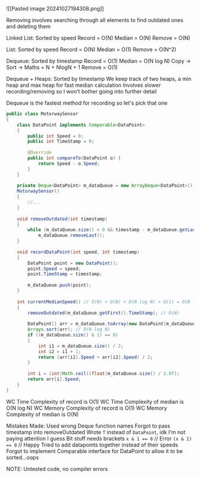 
![[Pasted image 20241027194308.png]]

Removing involves searching through all elements to find outdated ones and deleting them

Linked List:
	Sorted by speed
	Record = O(N)
	Median = O(N)
	Remove = O(N)

List:
	Sorted by speed
	Record = O(N)
	Median = O(1)
	Remove = O(N^2)

Dequeue:
	Sorted by timestamp
	Record = O(1)
	Median = O(N log N)
		Copy -> Sort -> Maths = N + NlogN + 1
	Remove = O(1)

Dequeue + Heaps:
	Sorted by timestamp
	We keep track of two heaps, a min heap and max heap for fast median calculation
	Involves slower recording/removing so I won't bother going into further detail

Dequeue is the fastest method for recording so let's pick that one

```java
public class MotorwaySensor
{
	class DataPoint implements Comparable<DataPoint>
	{
		public int Speed = 0;
		public int TimeStamp = 0;
		
		@Override
		public int compareTo(DataPoint o) {
			return Speed - o.Speed;
		}
	}
	
	private Deque<DataPoint> m_dataQueue = new ArrayDeque<DataPoint>();
	MotorwaySensor()
	{
		//...
	}
	
	void removeOutdated(int timestamp)
	{
		while (m_dataQueue.size() > 0 && timestamp - m_dataQueue.getLast().TimeStamp > 60)
			m_dataQueue.removeLast();
	}
	
	void recordDataPoint(int speed, int timestamp)
	{
		DataPoint point = new DataPoint();
		point.Speed = speed;
		point.TimeStamp = timestamp;
		
		m_dataQueue.push(point);				
	}
	
	int currentMedianSpeed() // O(N) + O(N) + O(N log N) + O(1) = O(N log N)
	{
		removeOutdated(m_dataQueue.getFirst().TimeStamp); // O(N)
		
		DataPoint[] arr = m_dataQueue.toArray(new DataPoint[m_dataQueue.size()]); // O(N)
		Arrays.sort(arr); // O(N log N)
		if ((m_dataQueue.size() & 1) == 0)
		{
			int i1 = m_dataQueue.size() / 2;
			int i2 = i1 + 1;
			return (arr[i1].Speed + arr[i2].Speed) / 2;
		}
		
		int i = (int)Math.ceil((float)m_dataQueue.size() / 2.0f);
		return arr[i].Speed;
	}
}
```

WC Time Complexity of record is O(1)
WC Time Complexity of median is O(N log N)
WC Memory Complexity of record is O(1) 
WC Memory Complexity of median is O(N)

Mistakes Made:
	Used wrong Deque function names
	Forgot to pass timestamp into removeOutdated
	Wrote `T` instead of `DataPoint`, idk I'm not paying attention I guess
	Bit stuff needs brackets
		`x & 1 == 0` // Error
		`(x & 1) == 0` // Happy
	Tried to add datapoints together instead of their speeds
	Forgot to implement Comparable interface for DataPoint to allow it to be sorted...oops

NOTE:
	Untested code, no compiler errors